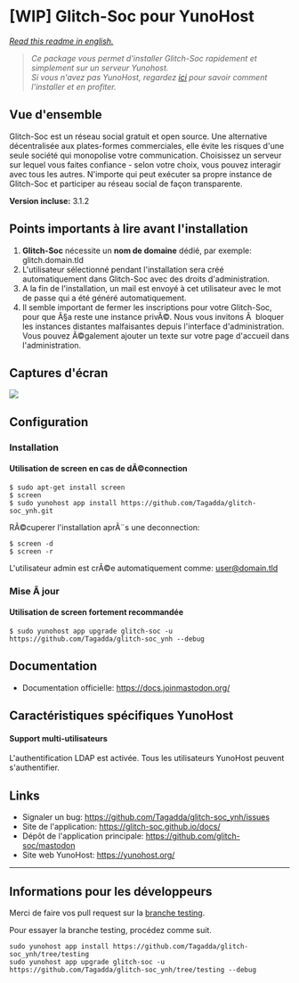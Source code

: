# [WIP] Glitch-Soc pour YunoHost

*[Read this readme in english.](./README.md)* 

> *Ce package vous permet d'installer Glitch-Soc rapidement et simplement sur un serveur Yunohost.  
Si vous n'avez pas YunoHost, regardez [ici](https://yunohost.org/#/install) pour savoir comment l'installer et en profiter.*

## Vue d'ensemble
Glitch-Soc est un réseau social gratuit et open source. Une alternative décentralisée aux plates-formes commerciales, elle évite les risques d'une seule société qui monopolise votre communication. Choisissez un serveur sur lequel vous faites confiance - selon votre choix, vous pouvez interagir avec tous les autres. N'importe qui peut exécuter sa propre instance de Glitch-Soc et participer au réseau social de façon transparente.

**Version incluse:** 3.1.2

## Points importants à lire avant l'installation

1. **Glitch-Soc** nécessite un **nom de domaine** dédié, par exemple: glitch.domain.tld
1. L'utilisateur sélectionné pendant l'installation sera créé automatiquement dans Glitch-Soc avec des droits d'administration.
1. A la fin de l'installation, un mail est envoyé à cet utilisateur avec le mot de passe qui a été généré automatiquement.
1. Il semble important de fermer les inscriptions pour votre Glitch-Soc, pour que Ã§a reste une instance privÃ©. Nous vous invitons Ã  bloquer les instances distantes malfaisantes depuis l'interface d'administration. Vous pouvez Ã©galement ajouter un texte sur votre page d'accueil dans l'administration.

## Captures d'écran

![](https://framalibre.org/sites/default/files/mastodon.png)

## Configuration

### Installation

#### Utilisation de __screen__ en cas de dÃ©connection
```
$ sudo apt-get install screen
$ screen
$ sudo yunohost app install https://github.com/Tagadda/glitch-soc_ynh.git
```
RÃ©cuperer l'installation aprÃ¨s une deconnection:
```
$ screen -d
$ screen -r
```
L'utilisateur admin est crÃ©e automatiquement comme: user@domain.tld

### Mise Ã jour

#### Utilisation de __screen__ fortement recommandée

`$ sudo yunohost app upgrade glitch-soc -u https://github.com/Tagadda/glitch-soc_ynh --debug `

## Documentation

 * Documentation officielle: https://docs.joinmastodon.org/

## Caractéristiques spécifiques YunoHost

#### Support multi-utilisateurs

L'authentification LDAP est activée. Tous les utilisateurs YunoHost peuvent s'authentifier.

## Links

 * Signaler un bug: https://github.com/Tagadda/glitch-soc_ynh/issues
 * Site de l'application: https://glitch-soc.github.io/docs/
 * Dépôt de l'application principale: https://github.com/glitch-soc/mastodon
 * Site web YunoHost: https://yunohost.org/

---

Informations pour les développeurs
----------------

Merci de faire vos pull request sur la [branche testing](https://github.com/Tagadda/glitch-soc_ynh/tree/testing).

Pour essayer la branche testing, procédez comme suit.
```
sudo yunohost app install https://github.com/Tagadda/glitch-soc_ynh/tree/testing
sudo yunohost app upgrade glitch-soc -u https://github.com/Tagadda/glitch-soc_ynh/tree/testing --debug
```
